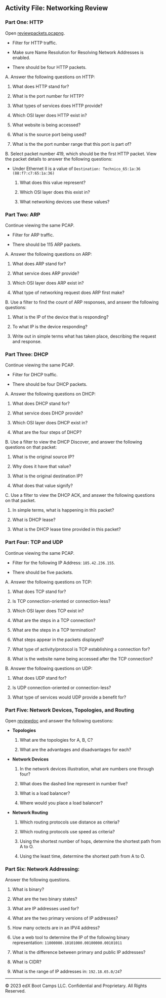 ## Activity File: Networking Review

### Part One: HTTP

Open [reviewpackets.pcapng](reviewpackets.pcapng).

  - Filter for HTTP traffic.

 - Make sure Name Resolution for Resolving Network Addresses is enabled.

  - There should be four HTTP packets. 

A. Answer the following questions on HTTP:

  1. What does HTTP stand for?

  2. What is the port number for HTTP?

  3. What types of services does HTTP provide?

  4. Which OSI layer does HTTP exist in?

  5. What website is being accessed?

  6. What is the source port being used?

  7. What is the the port number range that this port is part of?

B. Select packet number 419, which should be the first HTTP packet. View the packet details to answer the following questions:

  - Under Ethernet II is a value of `Destination: Technico_65:1a:36 (88:f7:c7:65:1a:36)`

      1. What does this value represent?

      2. Which OSI layer does this exist in?

      3. What networking devices use these values?

### Part Two: ARP

Continue viewing the same PCAP.

  - Filter for ARP traffic.

  - There should be 115 ARP packets.

A. Answer the following questions on ARP:

  1. What does ARP stand for?

  2. What service does ARP provide?

  3. Which OSI layer does ARP exist in?

  4. What type of networking request does ARP first make?

B. Use a filter to find the count of ARP responses, and answer the following questions:

  1. What is the IP of the device that is responding?
    
  2. To what IP is the device responding?

  3. Write out in simple terms what has taken place, describing the request and response.

### Part Three: DHCP

Continue viewing the same PCAP.

  - Filter for DHCP traffic.

  - There should be four DHCP packets. 

 A. Answer the following questions on DHCP:

  1. What does DHCP stand for?

  2. What service does DHCP provide?

  3. Which OSI layer does DHCP exist in?

  4. What are the four steps of DHCP?

B. Use a filter to view the DHCP Discover, and answer the following questions on that packet:

  1. What is the original source IP?

  2. Why does it have that value?

  3. What is the original destination IP?

  4. What does that value signify?

C. Use a filter to view the DHCP ACK, and answer the following questions on that packet. 

  1. In simple terms, what is happening in this packet? 

  2. What is DHCP lease?

  3. What is the DHCP lease time provided in this packet?

### Part Four: TCP and UDP

Continue viewing the same PCAP.

  - Filter for the following IP Address: `185.42.236.155`.

  - There should be five packets.

A. Answer the following questions on TCP:

  1. What does TCP stand for?

  2. Is TCP connection-oriented or connection-less?

  3. Which OSI layer does TCP exist in?

  4. What are the steps in a TCP connection?

  5. What are the steps in a TCP termination?

  6. What steps appear in the packets displayed?

  7. What type of activity/protocol is TCP establishing a connection for?

  8. What is the website name being accessed after the TCP connection?

B. Answer the following questions on UDP:

  1. What does UDP stand for?

  2. Is UDP connection-oriented or connection-less?

  3. What type of services would UDP provide a benefit for?

### Part Five: Network Devices, Topologies, and Routing

Open [reviewdoc](../../../Resources/reviewdoc.pdf) and answer the following questions:

  - **Topologies**
  
      1. What are the topologies for A, B, C?

      2. What are the advantages and disadvantages for each? 
    
  - **Network Devices**
  
      1. In the network devices illustration, what are numbers one through four?

      2. What does the dashed line represent in number five?

      3. What is a load balancer?

      4. Where would you place a load balancer? 
    
  - **Network Routing**

      1. Which routing protocols use distance as criteria?

      2. Which routing protocols use speed as criteria?

      3. Using the shortest number of hops, determine the shortest path from A to O. 

      4. Using the least time, determine the shortest path from A to O. 

### Part Six: Network Addressing:

Answer the following questions.

1. What is binary? 

2. What are the two binary states?

3. What are IP addresses used for?

4. What are the two primary versions of IP addresses?

5. How many octects are in an IPV4 address?

6. Use a web tool to determine the IP of the following binary representation: `11000000.10101000.00100000.00101011`

7. What is the difference between primary and public IP addresses?

8. What is CIDR?

9. What is the range of IP addresses in: `192.18.65.0/24`? 

---
© 2023 edX Boot Camps LLC. Confidential and Proprietary. All Rights Reserved.
